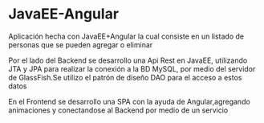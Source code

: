 # JavaEE-Angular
<p>Aplicación hecha con JavaEE+Angular la cual consiste en un listado de personas que se pueden agregar o eliminar </p>
<p>Por el lado del Backend se desarrollo una Api Rest en JavaEE, utilizando JTA y JPA para realizar la conexión a la BD MySQL, por medio del servidor de GlassFish.Se utilizo el
patrón de diseño DAO para el acceso a estos datos</p>
<p>En el Frontend se desarrollo una SPA con la ayuda de Angular,agregando animaciones y conectandose al Backend por medio de un servicio </p>
